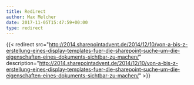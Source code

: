 ```yaml
---
title: Redirect
author: Max Melcher
date: 2017-11-05T15:47:59+00:00
type: redirect
---
```

{{< redirect src="http://2014.sharepointadvent.de/2014/12/10/von-a-bis-z-erstellung-eines-display-templates-fuer-die-sharepoint-suche-um-die-eigenschaften-eines-dokuments-sichtbar-zu-machen/" description="http://2014.sharepointadvent.de/2014/12/10/von-a-bis-z-erstellung-eines-display-templates-fuer-die-sharepoint-suche-um-die-eigenschaften-eines-dokuments-sichtbar-zu-machen/" >}}
